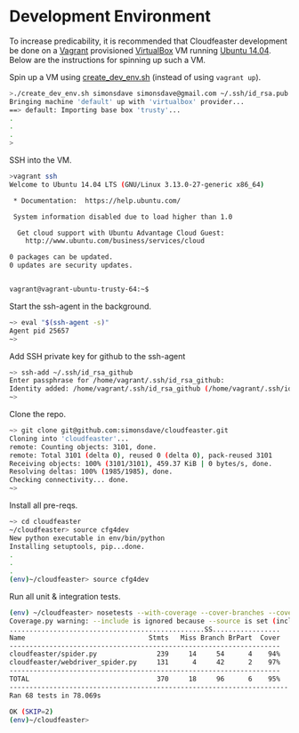 # Development Environment

To increase predicability, it is recommended
that Cloudfeaster development be done on a [Vagrant](http://www.vagrantup.com/) provisioned
[VirtualBox](https://www.virtualbox.org/)
VM running [Ubuntu 14.04](http://releases.ubuntu.com/14.04/).
Below are the instructions for spinning up such a VM.

Spin up a VM using [create_dev_env.sh](create_dev_env.sh)
(instead of using ```vagrant up```).

```bash
>./create_dev_env.sh simonsdave simonsdave@gmail.com ~/.ssh/id_rsa.pub ~/.ssh/id_rsa
Bringing machine 'default' up with 'virtualbox' provider...
==> default: Importing base box 'trusty'...
.
.
.
>
```

SSH into the VM.

```bash
>vagrant ssh
Welcome to Ubuntu 14.04 LTS (GNU/Linux 3.13.0-27-generic x86_64)

 * Documentation:  https://help.ubuntu.com/

 System information disabled due to load higher than 1.0

  Get cloud support with Ubuntu Advantage Cloud Guest:
    http://www.ubuntu.com/business/services/cloud

0 packages can be updated.
0 updates are security updates.


vagrant@vagrant-ubuntu-trusty-64:~$
```

Start the ssh-agent in the background.

```bash
~> eval "$(ssh-agent -s)"
Agent pid 25657
~>
```

Add SSH private key for github to the ssh-agent

```bash
~> ssh-add ~/.ssh/id_rsa_github
Enter passphrase for /home/vagrant/.ssh/id_rsa_github:
Identity added: /home/vagrant/.ssh/id_rsa_github (/home/vagrant/.ssh/id_rsa_github)
~>
```

Clone the repo.

```bash
~> git clone git@github.com:simonsdave/cloudfeaster.git
Cloning into 'cloudfeaster'...
remote: Counting objects: 3101, done.
remote: Total 3101 (delta 0), reused 0 (delta 0), pack-reused 3101
Receiving objects: 100% (3101/3101), 459.37 KiB | 0 bytes/s, done.
Resolving deltas: 100% (1985/1985), done.
Checking connectivity... done.
~>
```

Install all pre-reqs.

```bash
~> cd cloudfeaster
~/cloudfeaster> source cfg4dev
New python executable in env/bin/python
Installing setuptools, pip...done.
.
.
.
(env)~/cloudfeaster> source cfg4dev
```

Run all unit & integration tests.

```bash
(env) ~/cloudfeaster> nosetests --with-coverage --cover-branches --cover-erase --cover-package cloudfeaster bin/tests cloudfeaster
Coverage.py warning: --include is ignored because --source is set (include-ignored)
.................................................SS.................
Name                               Stmts   Miss Branch BrPart  Cover
--------------------------------------------------------------------
cloudfeaster/spider.py               239     14     54      4    94%
cloudfeaster/webdriver_spider.py     131      4     42      2    97%
--------------------------------------------------------------------
TOTAL                                370     18     96      6    95%
----------------------------------------------------------------------
Ran 68 tests in 78.069s

OK (SKIP=2)
(env)~/cloudfeaster>
```
